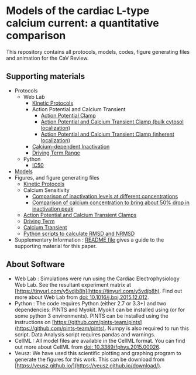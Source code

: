 # Models of the cardiac L-type calcium current: a quantitative comparison
This repository contains all protocols, models, codes, figure generating files and animation for the CaV Review.

## Supporting materials
- Protocols
	- Web Lab
		- [Kinetic Protocols](https://github.com/CardiacModelling/ical-review/tree/master/Protocols/Web%20Lab/Kinetic_Protcols)
		- Action Potential and Calcium Transient
			- [Action Potential Clamp](https://github.com/CardiacModelling/ical-review/tree/master/Protocols/Web%20Lab/Action_Potential_Clamps/AP%20Clamp)
			- [Action Potential and Calcium Transient Clamp (bulk cytosol localization)](https://github.com/CardiacModelling/ical-review/tree/master/Protocols/Web%20Lab/Action_Potential_Clamps/AP%20CaT%20Clamp%20(bulk%20cytosol_localization))
			- [Action Potential and Calcium Transient Clamp (inherent localization)](https://github.com/CardiacModelling/ical-review/tree/master/Protocols/Web%20Lab/Action_Potential_Clamps/AP%20CaT%20Clamp%20(inherent%20localization))
		- [Calcium-dependent Inactivation](https://github.com/CardiacModelling/ical-review/tree/master/Protocols/Web%20Lab/Calcium-dependent%20inactivation)
		- [Driving Term Range](https://github.com/CardiacModelling/ical-review/tree/master/Protocols/Web%20Lab/Driving_Term_Range)
	- Python
		- [IC50](https://github.com/CardiacModelling/ical-review/tree/master/Protocols/Python)
- [Models](https://github.com/CardiacModelling/ical-review/tree/master/Models)
- Figures, and figure generating files
	- [Kinetic Protocols](https://github.com/CardiacModelling/ical-review/tree/master/Data_Analysis/Kinetic_protocols)
	- Calcium Sensitivity
		- [Comparison of inactivation levels at different concentrations](https://github.com/CardiacModelling/ical-review/tree/master/Data_Analysis/calcium_sensitivity/CDI)
		- [Comparison of calcium concentration to bring about 50% drop in inactivation peak](https://github.com/CardiacModelling/ical-review/tree/master/Data_Analysis/calcium_sensitivity/ic50)
	- [Action Potential and Calcium Transient Clamps](https://github.com/CardiacModelling/ical-review/tree/master/Data_Analysis/AP_CaT_Clamp)
	- [Driving Term](https://github.com/CardiacModelling/ical-review/tree/master/Data_Analysis/Driving_term)
	- [Calcium Transient](https://github.com/CardiacModelling/ical-review/tree/master/Data_Analysis/calcium_transient)
	- [Python scripts to calculate RMSD and NRMSD](https://github.com/CardiacModelling/ical-review/tree/master/Data_Analysis/calcium_transient)
- Supplementary Information : [README file](https://github.com/CardiacModelling/ical-review/blob/master/Supplementary_Information/README.md) gives a guide to the supporting material for this paper.

## About Software
- Web Lab : Simulations were run using the Cardiac Electrophysiology Web Lab. See the resultant experiment matrix at [https://tinyurl.com/y5vdjb8h](https://tinyurl.com/y5vdjb8h). Find out more about Web Lab from [doi: 10.1016/j.bpj.2015.12.012](https://dx.doi.org/10.1016%2Fj.bpj.2015.12.012).
- Python : The code requires Python (either 2.7 or 3.3+) and two dependencies: PINTS and Myokit. Myokit can be installed using <pip install myokit> (or <pip3 install myokit> for some python 3 environments). PINTS can be installed using the instructions on [https://github.com/pints-team/pints](https://github.com/pints-team/pints). Numpy is also required to run this script. Data Analysis script requires pandas and warnings.
- CellML : All model files are available in the CellML format. You can find out more about CellML from [doi: 10.3389/fphys.2015.00026](https://www.frontiersin.org/articles/10.3389/fphys.2015.00026/full).
- Veusz: We have used this scientific plotting and graphing program to generate the figures for this work. This can be download from [https://veusz.github.io/](https://veusz.github.io/download/).

